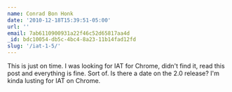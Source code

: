 ```yaml
---
name: Conrad Bon Honk
date: '2010-12-18T15:39:51-05:00'
url: ''
email: 7ab6110900931a22f46c52d65817aa4d
_id: bdc10054-db5c-4bc4-8a23-11b14fad12fd
slug: '/iat-1-5/'
---
```


This is just on time. I was looking for IAT for Chrome, didn't find it, read
this post and everything is fine. Sort of. Is there a date on the 2.0 release?
I'm kinda lusting for IAT on Chrome.
